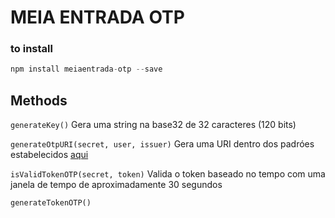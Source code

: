 # MEIA ENTRADA OTP

### to install
```javascript
npm install meiaentrada-otp --save
```

## Methods
`generateKey()`
Gera uma string na base32 de 32 caracteres (120 bits)

`generateOtpURI(secret, user, issuer)`
Gera uma URI dentro dos padróes estabelecidos [aqui](https://github.com/google/google-authenticator/wiki/Key-Uri-Format "UR FORMAT")

`isValidTokenOTP(secret, token)`
Valida o token baseado no tempo com uma janela de tempo de aproximadamente 30 segundos

`generateTokenOTP()`
